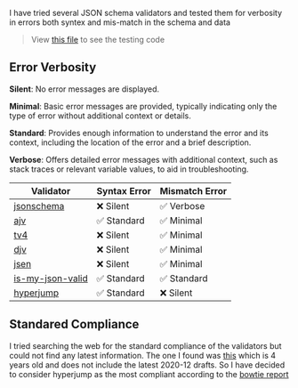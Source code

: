 I have tried several JSON schema validators and tested them for verbosity in errors both syntex and mis-match in the schema and data

> View [this file](https://github.com/JeelRajodiya/Tour-of-Json-Schema/blob/main/validatorTest.mjs) to see the testing code
## Error Verbosity

**Silent**: No error messages are displayed.

**Minimal**: Basic error messages are provided, typically indicating only the type of error without additional context or details.

**Standard**: Provides enough information to understand the error and its context, including the location of the error and a brief description.

**Verbose**: Offers detailed error messages with additional context, such as stack traces or relevant variable values, to aid in troubleshooting.

| Validator                                                          | Syntax Error | Mismatch Error |
| ------------------------------------------------------------------ | ------------ | -------------- |
| [jsonschema](https://www.npmjs.com/package/jsonschema)             | ❌ Silent    | ✅ Verbose     |
| [ajv](https://www.npmjs.com/package/ajv)                           | ✅ Standard  | ✅ Minimal     |
| [tv4](https://www.npmjs.com/package/tv4)                           | ❌ Silent    | ✅ Minimal     |
| [djv](https://www.npmjs.com/package/djv)                           | ❌ Silent    | ✅ Minimal     |
| [jsen](https://www.npmjs.com/package/jsen)                         | ❌ Silent    | ✅ Minimal     |
| [is-my-json-valid](https://www.npmjs.com/package/is-my-json-valid) | ✅ Standard  | ✅ Standard    |
| [hyperjump](https://www.npmjs.com/package/@hyperjump/json-schema)  | ✅ Standard  | ❌ Silent      |

## Standared Compliance

I tried searching the web for the standard compliance of the validators but could not find any latest information. The one I found was [this](https://github.com/ebdrup/json-schema-benchmark) which is 4 years old and does not include the latest 2020-12 drafts. So I have decided to consider hyperjump as the most compliant according to the [bowtie report](https://bowtie.report/#/?language=javascript&language=typescript)
